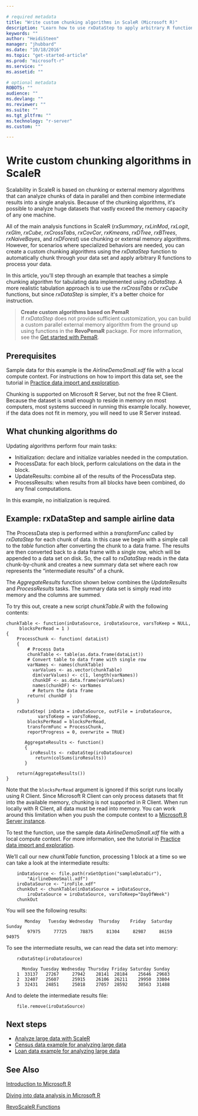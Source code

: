 ```yaml
---

# required metadata
title: "Write custom chunking algorithms in ScaleR (Microsoft R)"
description: "Learn how to use rxDataStep to apply arbitrary R functions on chunked data."
keywords: ""
author: "HeidiSteen"
manager: "jhubbard"
ms.date: "10/18/2016"
ms.topic: "get-started-article"
ms.prod: "microsoft-r"
ms.service: ""
ms.assetid: ""

# optional metadata
ROBOTS: ""
audience: ""
ms.devlang: ""
ms.reviewer: ""
ms.suite: ""
ms.tgt_pltfrm: ""
ms.technology: "r-server"
ms.custom: ""

---
```


# Write custom chunking algorithms in ScaleR

Scalability in ScaleR is based on chunking or external memory algorithms that can analyze chunks of data in parallel and then combine intermediate results into a single analysis. Because of the chunking algorithms, it's possible to analyze huge datasets that vastly exceed the memory capacity of any one machine.

All of the main analysis functions in ScaleR (*rxSummary*, *rxLinMod*, *rxLogit*, *rxGlm*, *rxCube*, *rxCrossTabs*, *rxCovCor*, *rxKmeans*, *rxDTree*, *rxBTrees*, *rxNaiveBayes*, and *rxDForest*) use chunking or external memory algorithms. However, for scenarios where specialized behaviors are needed, you can create a custom chunking algorithms using the *rxDataStep* function to automatically chunk through your data set and apply arbitrary R functions to process your data.

In this article, you'll step through an example that teaches a simple chunking algorithm for tabulating data implemented using *rxDataStep*. A more realistic tabulation approach is to use the *rxCrossTabs* or *rxCube* functions, but since *rxDataStep* is simpler, it's a better choice for instruction.

>**Create custom algorithms based on PemaR**  
>If *rxDataStep* does not provide sufficient customization, you can build a custom parallel external memory algorithm from the ground up using functions in the **RevoPemaR** package. For more information, see the [Get started with PemaR](http://go.microsoft.com/fwlink/?LinkID=698568&clcid=0x409).

## Prerequisites

Sample data for this example is the *AirlineDemoSmall.xdf* file with a local compute context. For instructions on how to import this data set, see the tutorial in [Practice data import and exploration](scaler-getting-started-data-import-exploration.md).

Chunking is supported on Microsoft R Server, but not the free R Client. Because the dataset is small enough to reside in memory on most computers, most systems succeed in running this example locally. however, if the data does not fit in memory, you will need to use R Server instead.

## What chunking algorithms do

Updating algorithms perform four main tasks:

- Initialization: declare and initialize variables needed in the computation.
- ProcessData: for each block, perform calculations on the data in the block.
- UpdateResults: combine all of the results of the ProcessData step.
- ProcessResults: when results from all blocks have been combined, do any final computations.

In this example, no initialization is required.

## Example: rxDataStep and sample airline data

The ProcessData step is performed within a *transformFunc* called by *rxDataStep* for each chunk of data. In this case we begin with a simple call to the *table* function after converting the chunk to a data frame. The results are then converted back to a data frame with a single row, which will be appended to a data set on disk. So, the call to *rxDataStep* reads in the data chunk-by-chunk and creates a new summary data set where each row represents the “intermediate results” of a chunk.

The *AggregateResults* function shown below combines the *UpdateResults* and *ProcessResults* tasks.  The summary data set is simply read into memory and the columns are summed.

To try this out, create a new script *chunkTable.R* with the following contents:

	chunkTable <- function(inDataSource, iroDataSource, varsToKeep = NULL,
	     blocksPerRead = 1 )
	{
		ProcessChunk <- function( dataList)
		{
		    # Process Data
		    chunkTable <- table(as.data.frame(dataList))
		    # Convert table to data frame with single row
		    varNames <- names(chunkTable)
	          varValues <- as.vector(chunkTable)
	          dim(varValues) <- c(1, length(varNames))
	          chunkDF <- as.data.frame(varValues)
	          names(chunkDF) <- varNames
	          # Return the data frame
	   	    return( chunkDF )
		}

		rxDataStep( inData = inDataSource, outFile = iroDataSource,
	            varsToKeep = varsToKeep,
			blocksPerRead = blocksPerRead,
			transformFunc = ProcessChunk,
			reportProgress = 0, overwrite = TRUE)

	       AggregateResults <- function()    
	       {
		     iroResults <- rxDataStep(iroDataSource)
	           return(colSums(iroResults))
	       }

		return(AggregateResults())
	}

Note that the `blocksPerRead` argument is ignored if this script runs locally using R Client. Since Microsoft R Client can only process datasets that fit into the available memory, chunking is not supported in R Client. When run locally with R Client, all data must be read into memory. You can work around this limitation when you push the compute context to a [Microsoft R Server instance](rserver.md).

To test the function, use the sample data *AirlineDemoSmall.xdf* file with a local compute context. For more information, see the tutorial in [Practice data import and exploration](scaler-getting-started-data-import-exploration.md).

We’ll call our new *chunkTable* function, processing 1 block at a time so we can take a look at the intermediate results:

~~~~
	inDataSource <- file.path(rxGetOption("sampleDataDir"),
	    "AirlineDemoSmall.xdf")
	iroDataSource <- "iroFile.xdf"
	chunkOut <- chunkTable(inDataSource = inDataSource,
	    iroDataSource = iroDataSource, varsToKeep="DayOfWeek")
	chunkOut
~~~~
You will see the following results:
~~~~
	   Monday   Tuesday Wednesday  Thursday    Friday  Saturday    Sunday
	    97975     77725     78875     81304     82987     86159     94975
~~~~
To see the intermediate results, we can read the data set into memory:
~~~~
	rxDataStep(iroDataSource)

	  Monday Tuesday Wednesday Thursday Friday Saturday Sunday
	1  33137   27267     27942    28141  28184    25646  29683
	2  32407   25607     25915    26106  26211    29950  33804
	3  32431   24851     25018    27057  28592    30563  31488
~~~~
And to delete the intermediate results file:
~~~~
	file.remove(iroDataSource)
~~~~
## Next steps

- [Analyze large data with ScaleR](scaler-getting-started-3-analyze-large-data.md)
- [Census data example for analyzing large data](scaler-getting-started-2-example-census-data.md)
- [Loan data example for analyzing large data](scaler-getting-started-1-example-loan-data.md)

## See Also

[Introduction to Microsoft R](microsoft-r-getting-started.md)

[Diving into data analysis in Microsoft R](data-analysis-in-microsoft-r.md)

[RevoScaleR Functions](r-reference/revoscaler/revoscaler.md)

